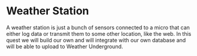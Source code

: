 # Weather Station

A weather station is just a bunch of sensors connected to a micro that
can either log data or transmit them to some other location, like the
web. In this quest we will build our own and will integrate with our
own database and will be able to upload to Weather Underground.

